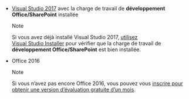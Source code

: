 - [Visual Studio 2017](https://www.visualstudio.com/vs/) avec la charge de travail de **développement Office/SharePoint** installée

    > [!NOTE]
    > Si vous avez déjà installé Visual Studio 2017, [utilisez Visual Studio Installer](https://docs.microsoft.com/visualstudio/install/modify-visual-studio) pour vérifier que la charge de travail de **développement Office/SharePoint** est bien installée. 

- Office 2016 
    
    > [!NOTE]
    > Si vous n’avez pas encore Office 2016, vous pouvez vous [inscrire pour obtenir une version d’évaluation gratuite d’un mois](http://office.microsoft.com/try/?WT%2Eintid1=ODC%5FENUS%5FFX101785584%5FXT104056786).